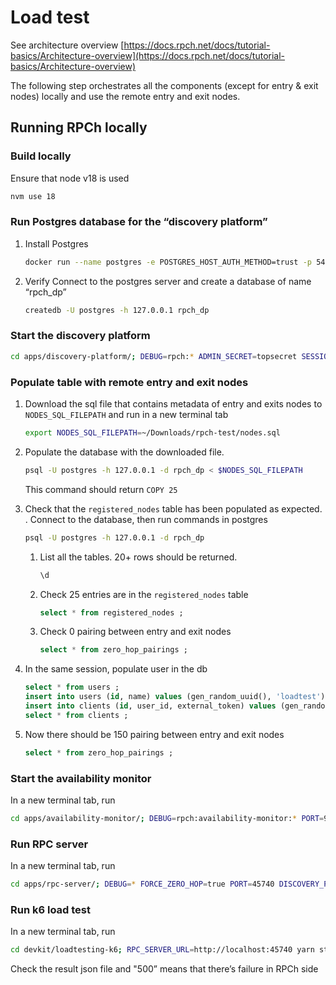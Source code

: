 # Load test

See architecture overview [https://docs.rpch.net/docs/tutorial-basics/Architecture-overview](https://docs.rpch.net/docs/tutorial-basics/Architecture-overview)

The following step orchestrates all the components (except for entry & exit nodes) locally and use the remote entry and exit nodes. 

## Running RPCh locally

### Build locally

Ensure that node v18 is used

```bash
nvm use 18
```

### Run Postgres database for the “discovery platform”

1. Install Postgres
    
    ```bash
    docker run --name postgres -e POSTGRES_HOST_AUTH_METHOD=trust -p 5432:5432 -d postgres
    ```
    
2. Verify Connect to the postgres server and create a database of name “rpch_dp”
    
    ```bash
    createdb -U postgres -h 127.0.0.1 rpch_dp
    ```
    

### Start the discovery platform

```bash
cd apps/discovery-platform/; DEBUG=rpch:* ADMIN_SECRET=topsecret SESSION_SECRET=toppersecret PORT=3020 URL="http://127.0.0.1:3020" GOOGLE_CLIENT_ID="foo" GOOGLE_CLIENT_SECRET="bar" DATABASE_URL=postgres://postgres:postgres@127.0.0.1:5432/rpch_dp yarn start
```

### Populate table with remote entry and exit nodes

1. Download the sql file that contains metadata of entry and exits nodes to `NODES_SQL_FILEPATH` and run in a new terminal tab
    
    ```bash
    export NODES_SQL_FILEPATH=~/Downloads/rpch-test/nodes.sql
    ```
    
2. Populate the database with the downloaded file.
    
    ```bash
    psql -U postgres -h 127.0.0.1 -d rpch_dp < $NODES_SQL_FILEPATH
    ```
    
    This command should return `COPY 25`
    
3. Check that the `registered_nodes` table has been populated as expected. . Connect to the database, then run commands in postgres
    
    ```bash
    psql -U postgres -h 127.0.0.1 -d rpch_dp
    ```
    
    1. List all the tables. 20+ rows should be returned.
        
        ```sql
        \d
        ```
        
    2. Check 25 entries are in the `registered_nodes` table
        
        ```sql
        select * from registered_nodes ;
        ```
        
    3. Check 0 pairing between entry and exit nodes
        
        ```sql
        select * from zero_hop_pairings ;
        ```
        
4. In the same session, populate user in the db
    
    ```sql
    select * from users ;
    insert into users (id, name) values (gen_random_uuid(), 'loadtest');
    insert into clients (id, user_id, external_token) values (gen_random_uuid(), (select id from users), 'loadtesting-secret');
    select * from clients ;
    ```
    
5. Now there should be 150 pairing between entry and exit nodes
    
    ```sql
    select * from zero_hop_pairings ;
    ```
    

### Start the availability monitor

In a new terminal tab, run

```bash
cd apps/availability-monitor/; DEBUG=rpch:availability-monitor:* PORT=9080 DATABASE_URL=postgres://postgres:postgres@127.0.0.1:5432/rpch_dp yarn start
```

### Run RPC server

In a new terminal tab, run

```bash
cd apps/rpc-server/; DEBUG=* FORCE_ZERO_HOP=true PORT=45740 DISCOVERY_PLATFORM_API_ENDPOINT="http://127.0.0.1:3020" CLIENT=loadtesting-secret DATABASE_URL=postgres://postgres:postgres@127.0.0.1:5432/rpch_dp yarn start | tee ~/Downloads/rpch-test/test.log
```

### Run k6 load test

In a new terminal tab, run

```bash
cd devkit/loadtesting-k6; RPC_SERVER_URL=http://localhost:45740 yarn start:spike-small
```

Check the result json file and "500” means that there’s failure in RPCh side